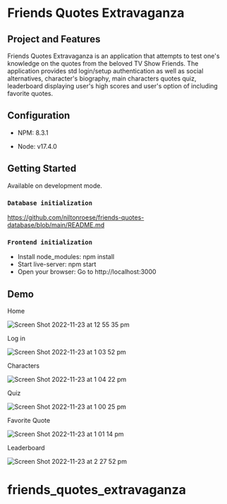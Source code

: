 # Friends Quotes Extravaganza

## Project and Features

Friends Quotes Extravaganza is an application that attempts to test one's knowledge on the quotes from the beloved TV Show Friends.
The application provides std login/setup authentication as well as social alternatives, character's biography, main characters quotes quiz, leaderboard displaying user's high scores and user's option of including favorite quotes. 

## Configuration

* NPM:
8.3.1

* Node:
v17.4.0

## Getting Started

Available on development mode.

### `Database initialization`

https://github.com/niltonroese/friends-quotes-database/blob/main/README.md

### `Frontend initialization`

- Install node_modules:
    npm install
- Start live-server:
    npm start
- Open your browser:
    Go to http://localhost:3000

## Demo

Home

![Screen Shot 2022-11-23 at 12 55 35 pm](https://user-images.githubusercontent.com/98724149/203471526-9d64430b-0d43-4208-b4ce-482739cce95f.png)

Log in

![Screen Shot 2022-11-23 at 1 03 52 pm](https://user-images.githubusercontent.com/98724149/203471558-1c92b10d-56d2-4548-9f40-182d490cc733.png)

Characters

![Screen Shot 2022-11-23 at 1 04 22 pm](https://user-images.githubusercontent.com/98724149/203471585-bf7e35ce-1bf6-4bba-80e3-2a63b2371220.png)

Quiz

![Screen Shot 2022-11-23 at 1 00 25 pm](https://user-images.githubusercontent.com/98724149/203471608-ff11f337-7c4b-4788-b36c-eec32472affc.png)

Favorite Quote

![Screen Shot 2022-11-23 at 1 01 14 pm](https://user-images.githubusercontent.com/98724149/203471625-da3813ff-09eb-4692-9fde-205e1ff189cb.png)

Leaderboard

![Screen Shot 2022-11-23 at 2 27 52 pm](https://user-images.githubusercontent.com/98724149/203471644-ca0d9c2c-fb4b-4962-ad11-548100191236.png)

# friends_quotes_extravaganza
